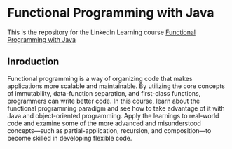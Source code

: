 # Functional Programming with Java
This is the repository for the LinkedIn Learning course [Functional Programming with Java](https://www.linkedin.com/learning/functional-programming-with-java)

## Inroduction
Functional programming is a way of organizing code that makes applications more scalable and maintainable. By utilizing the core concepts of immutability, data-function separation, and first-class functions, programmers can write better code. In this course, learn about the functional programming paradigm and see how to take advantage of it with Java and object-oriented programming. Apply the learnings to real-world code and examine some of the more advanced and misunderstood concepts—such as partial-application, recursion, and composition—to become skilled in developing flexible code.